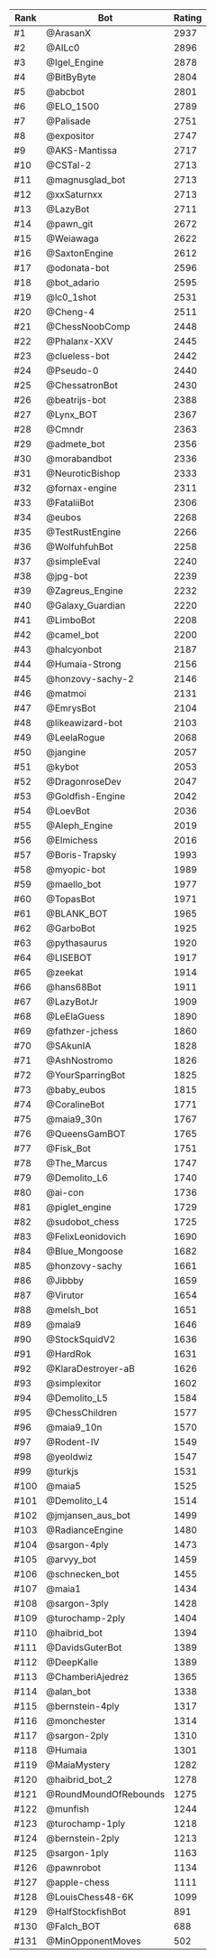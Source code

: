 Rank|Bot|Rating
---|---|---
#1|@ArasanX|2937
#2|@AILc0|2896
#3|@Igel_Engine|2878
#4|@BitByByte|2804
#5|@abcbot|2801
#6|@ELO_1500|2789
#7|@Palisade|2751
#8|@expositor|2747
#9|@AKS-Mantissa|2717
#10|@CSTal-2|2713
#11|@magnusglad_bot|2713
#12|@xxSaturnxx|2713
#13|@LazyBot|2711
#14|@pawn_git|2672
#15|@Weiawaga|2622
#16|@SaxtonEngine|2612
#17|@odonata-bot|2596
#18|@bot_adario|2595
#19|@lc0_1shot|2531
#20|@Cheng-4|2511
#21|@ChessNoobComp|2448
#22|@Phalanx-XXV|2445
#23|@clueless-bot|2442
#24|@Pseudo-0|2440
#25|@ChessatronBot|2430
#26|@beatrijs-bot|2388
#27|@Lynx_BOT|2367
#28|@Cmndr|2363
#29|@admete_bot|2356
#30|@morabandbot|2336
#31|@NeuroticBishop|2333
#32|@fornax-engine|2311
#33|@FataliiBot|2306
#34|@eubos|2268
#35|@TestRustEngine|2266
#36|@WolfuhfuhBot|2258
#37|@simpleEval|2240
#38|@jpg-bot|2239
#39|@Zagreus_Engine|2232
#40|@Galaxy_Guardian|2220
#41|@LimboBot|2208
#42|@camel_bot|2200
#43|@halcyonbot|2187
#44|@Humaia-Strong|2156
#45|@honzovy-sachy-2|2146
#46|@matmoi|2131
#47|@EmrysBot|2104
#48|@likeawizard-bot|2103
#49|@LeelaRogue|2068
#50|@jangine|2057
#51|@kybot|2053
#52|@DragonroseDev|2047
#53|@Goldfish-Engine|2042
#54|@LoevBot|2036
#55|@Aleph_Engine|2019
#56|@Elmichess|2016
#57|@Boris-Trapsky|1993
#58|@myopic-bot|1989
#59|@maello_bot|1977
#60|@TopasBot|1971
#61|@BLANK_BOT|1965
#62|@GarboBot|1925
#63|@pythasaurus|1920
#64|@LISEBOT|1917
#65|@zeekat|1914
#66|@hans68Bot|1911
#67|@LazyBotJr|1909
#68|@LeElaGuess|1890
#69|@fathzer-jchess|1860
#70|@SAkunIA|1828
#71|@AshNostromo|1826
#72|@YourSparringBot|1825
#73|@baby_eubos|1815
#74|@CoralineBot|1771
#75|@maia9_30n|1767
#76|@QueensGamBOT|1765
#77|@Fisk_Bot|1751
#78|@The_Marcus|1747
#79|@Demolito_L6|1740
#80|@ai-con|1736
#81|@piglet_engine|1729
#82|@sudobot_chess|1725
#83|@FelixLeonidovich|1690
#84|@Blue_Mongoose|1682
#85|@honzovy-sachy|1661
#86|@Jibbby|1659
#87|@Virutor|1654
#88|@melsh_bot|1651
#89|@maia9|1646
#90|@StockSquidV2|1636
#91|@HardRok|1631
#92|@KlaraDestroyer-aB|1626
#93|@simplexitor|1602
#94|@Demolito_L5|1584
#95|@ChessChildren|1577
#96|@maia9_10n|1570
#97|@Rodent-IV|1549
#98|@yeoldwiz|1547
#99|@turkjs|1531
#100|@maia5|1525
#101|@Demolito_L4|1514
#102|@jmjansen_aus_bot|1499
#103|@RadianceEngine|1480
#104|@sargon-4ply|1473
#105|@arvyy_bot|1459
#106|@schnecken_bot|1455
#107|@maia1|1434
#108|@sargon-3ply|1428
#109|@turochamp-2ply|1404
#110|@haibrid_bot|1394
#111|@DavidsGuterBot|1389
#112|@DeepKalle|1389
#113|@ChamberiAjedrez|1365
#114|@alan_bot|1338
#115|@bernstein-4ply|1317
#116|@monchester|1314
#117|@sargon-2ply|1310
#118|@Humaia|1301
#119|@MaiaMystery|1282
#120|@haibrid_bot_2|1278
#121|@RoundMoundOfRebounds|1275
#122|@munfish|1244
#123|@turochamp-1ply|1218
#124|@bernstein-2ply|1213
#125|@sargon-1ply|1163
#126|@pawnrobot|1134
#127|@apple-chess|1111
#128|@LouisChess48-6K|1099
#129|@HalfStockfishBot|891
#130|@Falch_BOT|688
#131|@MinOpponentMoves|502
